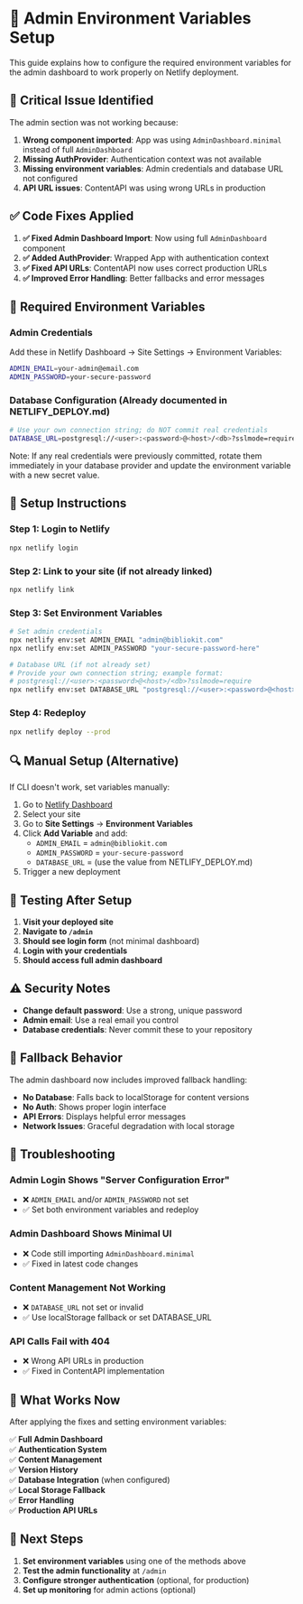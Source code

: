# 🔐 Admin Environment Variables Setup

This guide explains how to configure the required environment variables for the admin dashboard to work properly on Netlify deployment.

## 🚨 Critical Issue Identified

The admin section was not working because:
1. **Wrong component imported**: App was using `AdminDashboard.minimal` instead of full `AdminDashboard`
2. **Missing AuthProvider**: Authentication context was not available  
3. **Missing environment variables**: Admin credentials and database URL not configured
4. **API URL issues**: ContentAPI was using wrong URLs in production

## ✅ Code Fixes Applied

1. **✅ Fixed Admin Dashboard Import**: Now using full `AdminDashboard` component
2. **✅ Added AuthProvider**: Wrapped App with authentication context
3. **✅ Fixed API URLs**: ContentAPI now uses correct production URLs
4. **✅ Improved Error Handling**: Better fallbacks and error messages

## 🔧 Required Environment Variables

### Admin Credentials
Add these in Netlify Dashboard → Site Settings → Environment Variables:

```bash
ADMIN_EMAIL=your-admin@email.com
ADMIN_PASSWORD=your-secure-password
```

### Database Configuration (Already documented in NETLIFY_DEPLOY.md)
```bash
# Use your own connection string; do NOT commit real credentials
DATABASE_URL=postgresql://<user>:<password>@<host>/<db>?sslmode=require
```

Note: If any real credentials were previously committed, rotate them immediately in your database provider and update the environment variable with a new secret value.

## 🚀 Setup Instructions

### Step 1: Login to Netlify
```bash
npx netlify login
```

### Step 2: Link to your site (if not already linked)
```bash
npx netlify link
```

### Step 3: Set Environment Variables
```bash
# Set admin credentials
npx netlify env:set ADMIN_EMAIL "admin@bibliokit.com"
npx netlify env:set ADMIN_PASSWORD "your-secure-password-here"

# Database URL (if not already set)
# Provide your own connection string; example format:
# postgresql://<user>:<password>@<host>/<db>?sslmode=require
npx netlify env:set DATABASE_URL "postgresql://<user>:<password>@<host>/<db>?sslmode=require"
```

### Step 4: Redeploy
```bash
npx netlify deploy --prod
```

## 🔍 Manual Setup (Alternative)

If CLI doesn't work, set variables manually:

1. Go to [Netlify Dashboard](https://app.netlify.com)
2. Select your site
3. Go to **Site Settings** → **Environment Variables**
4. Click **Add Variable** and add:
   - `ADMIN_EMAIL` = `admin@bibliokit.com`
   - `ADMIN_PASSWORD` = `your-secure-password`
   - `DATABASE_URL` = (use the value from NETLIFY_DEPLOY.md)
5. Trigger a new deployment

## 🧪 Testing After Setup

1. **Visit your deployed site**
2. **Navigate to `/admin`**
3. **Should see login form** (not minimal dashboard)
4. **Login with your credentials**
5. **Should access full admin dashboard**

## ⚠️ Security Notes

- **Change default password**: Use a strong, unique password
- **Admin email**: Use a real email you control
- **Database credentials**: Never commit these to your repository

## 🔄 Fallback Behavior

The admin dashboard now includes improved fallback handling:

- **No Database**: Falls back to localStorage for content versions
- **No Auth**: Shows proper login interface
- **API Errors**: Displays helpful error messages
- **Network Issues**: Graceful degradation with local storage

## 🐛 Troubleshooting

### Admin Login Shows "Server Configuration Error"
- ❌ `ADMIN_EMAIL` and/or `ADMIN_PASSWORD` not set
- ✅ Set both environment variables and redeploy

### Admin Dashboard Shows Minimal UI
- ❌ Code still importing `AdminDashboard.minimal`
- ✅ Fixed in latest code changes

### Content Management Not Working
- ❌ `DATABASE_URL` not set or invalid
- ✅ Use localStorage fallback or set DATABASE_URL

### API Calls Fail with 404
- ❌ Wrong API URLs in production
- ✅ Fixed in ContentAPI implementation

## 📱 What Works Now

After applying the fixes and setting environment variables:

✅ **Full Admin Dashboard**  
✅ **Authentication System**  
✅ **Content Management**  
✅ **Version History**  
✅ **Database Integration** (when configured)  
✅ **Local Storage Fallback**  
✅ **Error Handling**  
✅ **Production API URLs**  

## 🎯 Next Steps

1. **Set environment variables** using one of the methods above
2. **Test the admin functionality** at `/admin`
3. **Configure stronger authentication** (optional, for production)
4. **Set up monitoring** for admin actions (optional)
